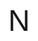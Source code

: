 <!DOCTYPE html>
<html lang="en">
<head>
    <meta charset="UTF-8">
    <meta name="viewport" content="width=device-width, initial-scale=1.0">
    <title>N</title>
    <style>
        body {
            display: flex;
            justify-content: center;
            align-items: center;
            height: 100vh;
            margin: 0;
            background-color: #fff;
            font-size: 48px;
            font-family: Arial, sans-serif;
        }
    </style>
</head>
<body>
    N
</body>
</html>
